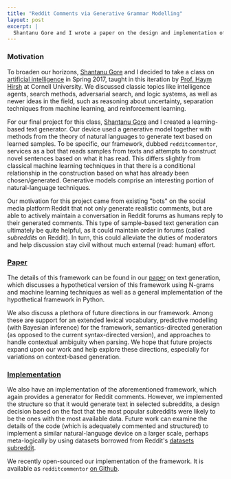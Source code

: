 ```yaml
---
title: "Reddit Comments via Generative Grammar Modelling"
layout: post
excerpt: |
  Shantanu Gore and I wrote a paper on the design and implementation of a learning-based text generator for our final project in Prof. Haym Hirsh's undergraduate artificial intelligence class (CS 4701) at Cornell University. Our design aims to use methods from natural-language processing to generate realistic comments for the social media site Reddit.
---
```


### Motivation

To broaden our horizons, [Shantanu Gore][gore] and I decided to take a class on [artificial intelligence][ai] in Spring 2017, taught in this iteration by [Prof. Haym Hirsh][hirsh] at Cornell University. We discussed classic topics like intelligence agents, search methods, adversarial search, and logic systems, as well as newer ideas in the field, such as reasoning about uncertainty, separation techniques from machine learning, and reinforcement learning.

For our final project for this class, [Shantanu Gore][gore] and I created a learning-based text generator. Our device used a generative model together with methods from the theory of natural languages to generate text based on learned samples. To be specific, our framework, dubbed `redditcommentor`, services as a bot that reads samples from texts and attempts to construct novel sentences based on what it has read. This differs slightly from classical machine learning techniques in that there is a conditional relationship in the construction based on what has already been chosen/generated. Generative models comprise an interesting portion of natural-language techniques.

Our motivation for this project came from existing "bots" on the social media platform Reddit that not only generate realistic comments, but are able to actively maintain a conversation in Reddit forums as humans reply to their generated comments. This type of sample-based text generation can ultimately be quite helpful, as it could maintain order in forums (called _subreddits_ on Reddit). In turn, this could alleviate the duties of moderators and help discussion stay civil without much external (read: human) effort.

### [Paper][]

The details of this framework can be found in our [paper][] on text generation, which discusses a hypothetical version of this framework using N-grams and machine learning techniques as well as a general implementation of the hypothetical framework in Python.

We also discuss a plethora of future directions in our framework. Among these are support for an extended lexical vocabulary, predictive modelling (with Bayesian inference) for the framework, semantics-directed generation (as opposed to the current syntax-directed version), and approaches to handle contextual ambiguity when parsing. We hope that future projects expand upon our work and help explore these directions, especially for variations on context-based generation.

### [Implementation][redditcommentor]

We also have an implementation of the aforementioned framework, which again provides a generator for Reddit comments. However, we implemented the structure so that it would generate text in selected subreddits, a design decision based on the fact that the most popular subreddits were likely to be the ones with the most available data. Future work can examine the details of the code (which is adequately commented and structured) to implement a similar natural-language device on a larger scale, perhaps meta-logically by using datasets borrowed from Reddit's [datasets subreddit][datasets].

We recently open-sourced our implementation of the framework. It is available as `redditcommentor` [on Github][redditcommentor].

[hirsh]:           https://www.cs.cornell.edu/~hirsh/
[ai]:              https://www.cs.cornell.edu/courses/cs4700/2017sp
[gore]:            https://www.linkedin.com/in/goreshantanu/
[redditcommentor]: https://github.com/bluedot951/redditcommentor
[datasets]:        https://www.reddit.com/r/datasets
[paper]:           {{site.baseurl}}/media/reddit-commentor.pdf
